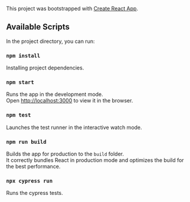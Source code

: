 
This project was bootstrapped with [Create React App](https://github.com/facebook/create-react-app).<br>

## Available Scripts

In the project directory, you can run:

### `npm install`
Installing project dependencies.<br>

### `npm start`
Runs the app in the development mode.<br>
Open [http://localhost:3000](http://localhost:3000) to view it in the browser.

### `npm test`
Launches the test runner in the interactive watch mode.<br>

### `npm run build`
Builds the app for production to the `build` folder.<br>
It correctly bundles React in production mode and optimizes the build for the best performance.

### `npx cypress run`
Runs the cypress tests.<br>
